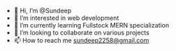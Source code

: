- 👋 Hi, I’m @Sundeep
- 👀 I’m interested in web development 
- 🌱 I’m currently learning Fullstock MERN specialization
- 💞️ I’m looking to collaborate on various projects 
- 📫 How to reach me sundeep2258@gmail.com 

<!---
Sundeep2258/Sundeep2258 is a ✨ special ✨ repository because its `README.md` (this file) appears on your GitHub profile.
You can click the Preview link to take a look at your changes.
--->
